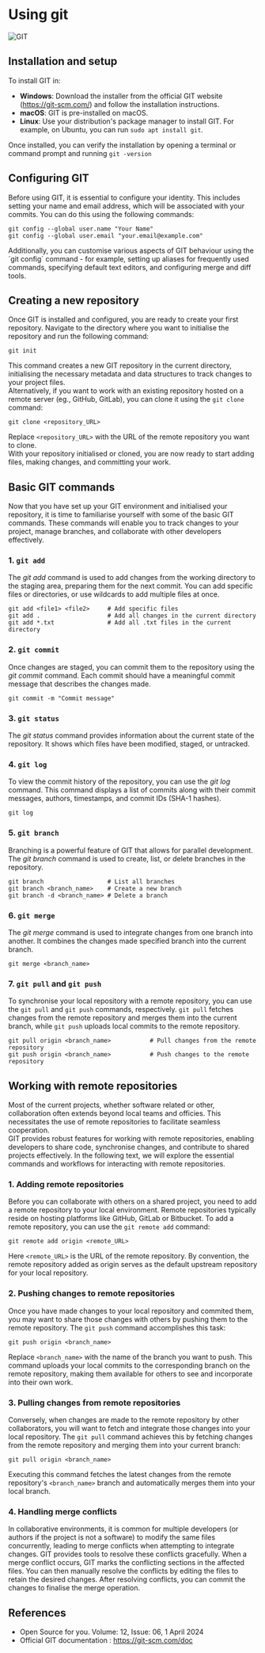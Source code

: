 # Using git


![GIT](https://git-scm.com/images/branching-illustration@2x.png)

## Installation and setup

To install GIT in:
- **Windows**: Download the installer from the official GIT website (https://git-scm.com/) and follow the installation instructions.
- **macOS**: GIT is pre-installed on macOS. 
- **Linux**: Use your distribution's package manager to install GIT. For example, on Ubuntu, you can run `sudo apt install git`.

Once installed, you can verify the installation by opening a terminal or command prompt and running `git -version`

## Configuring GIT

Before using GIT, it is essential to configure your identity. This includes setting your name and email address, which will be associated with your commits. You can do this using the following commands:

```
git config --global user.name "Your Name"
git config --global user.email "your.email@example.com"
```

Additionally, you can customise various aspects of GIT behaviour using the ´git config´ command - for example, setting up aliases for frequently used commands, specifying default text editors, and configuring merge and diff tools.

## Creating a new repository

Once GIT is installed and configured, you are ready to create your first repository. Navigate to the directory where you want to initialise the repository and run the following command:

```
git init
```

This command creates a new GIT repository in the current directory, initialising the necessary metadata and data structures to track changes to your project files. <br>
Alternatively, if you want to work with an existing repository hosted on a remote server (eg., GitHub, GitLab), you can clone it using the `git clone` command:

```
git clone <repository_URL>
```

Replace `<repository_URL>` with the URL of the remote repository you want to clone. <br>
With your repository initialised or cloned, you are now ready to start adding files, making changes, and committing your work.

## Basic GIT commands

Now that you have set up your GIT environment and initialised your repository, it is time to familiarise yourself with some of the basic GIT commands. These commands will enable you to track changes to your project, manage branches, and collaborate with other developers effectively.

### 1. `git add`

The *git add* command is used to add changes from the working directory to the staging area, preparing them for the next commit. You can add specific files or directories, or use wildcards to add multiple files at once.

```
git add <file1> <file2>     # Add specific files
git add .                   # Add all changes in the current directory
git add *.txt               # Add all .txt files in the current directory
```

### 2. `git commit`

Once changes are staged, you can commit them to the repository using the *git commit* command. Each commit should have a meaningful commit message that describes the changes made.

```
git commit -m "Commit message"
```

### 3. `git status`

The *git status* command provides information about the current state of the repository. It shows which files have been modified, staged, or untracked.

### 4. `git log`

To view the commit history of the repository, you can use the *git log* command. This command displays a list of commits along with their commit messages, authors, timestamps, and commit IDs (SHA-1 hashes).

```
git log
```

### 5. `git branch`

Branching is a powerful feature of GIT that allows for parallel development. The *git branch* command is used to create, list, or delete branches in the repository.

```
git branch                  # List all branches
git branch <branch_name>    # Create a new branch
git branch -d <branch_name> # Delete a branch
```

### 6. `git merge`

The *git merge* command is used to integrate changes from one branch into another. It combines the changes made specified branch into the current branch.

```
git merge <branch_name>
```

### 7. `git pull` and `git push`

To synchronise your local repository with a remote repository, you can use the `git pull` and `git push` commands, respectively. `git pull` fetches changes from the remote repository and merges them into the current branch, while `git push` uploads local commits to the remote repository.

```
git pull origin <branch_name>           # Pull changes from the remote repository
git push origin <branch_name>           # Push changes to the remote repository
```

## Working with remote repositories

Most of the current projects, whether software related or other, collaboration often extends beyond local teams and officies. This necessitates the use of remote repositories to facilitate seamless cooperation. <br>
GIT provides robust features for working with remote repositories, enabling developers to share code, synchronise changes, and contribute to shared projects effectively. In the following text, we  will explore the essential commands and workflows for interacting with remote repositories.

### 1. Adding remote repositories

Before you can collaborate with others on a shared project, you need to add a remote repository to your local environment. Remote repositories typically reside on hosting platforms like GitHub, GitLab or Bitbucket. To add a remote repository, you can use the `git remote add` command:

```
git remote add origin <remote_URL>
```

Here `<remote_URL>` is the URL of the remote repository. By convention, the remote repository added as origin serves as the default upstream repository for your local repository.

### 2. Pushing changes to remote repositories

Once you have made changes to your local repository and commited them, you may want to share those changes with others by pushing them to the remote repository. The `git push` command accomplishes this task:

```
git push origin <branch_name>
```

Replace `<branch_name>` with the name of the branch you want to push. This command uploads your local commits to the corresponding branch on the remote repository, making them available for others to see and incorporate into their own work.

### 3. Pulling changes from remote repositories

Conversely, when changes are made to the remote repository by other collaborators, you will want to fetch and integrate those changes into your local repository. The `git pull` command achieves this by fetching changes from the remote repository and merging them into your current branch:

```
git pull origin <branch_name>
```

Executing this command fetches the latest changes from the remote repository's `<branch_name>` branch and automatically merges them into your local branch.

### 4. Handling merge conflicts

In collaborative environments, it is common for multiple developers (or authors if the project is not a software) to modify the same files concurrently, leading to merge conflicts when attempting to integrate changes. GIT provides tools to resolve these conflicts gracefully. When a merge conflict occurs, GIT marks the conflicting sections in the affected files. You can then manually resolve the conflicts by editing the files to retain the desired changes. After resolving conflicts, you can commit the changes to finalise the merge operation.




## References

- Open Source for you. Volume: 12, Issue: 06, 1 April 2024
- Official GIT documentation : https://git-scm.com/doc
